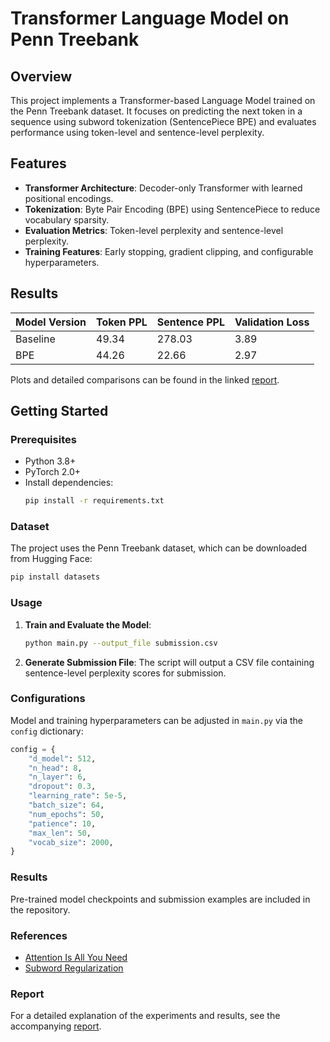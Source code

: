 # Transformer Language Model on Penn Treebank

## Overview
This project implements a Transformer-based Language Model trained on the Penn Treebank dataset. It focuses on predicting the next token in a sequence using subword tokenization (SentencePiece BPE) and evaluates performance using token-level and sentence-level perplexity.

## Features
- **Transformer Architecture**: Decoder-only Transformer with learned positional encodings.
- **Tokenization**: Byte Pair Encoding (BPE) using SentencePiece to reduce vocabulary sparsity.
- **Evaluation Metrics**: Token-level perplexity and sentence-level perplexity.
- **Training Features**: Early stopping, gradient clipping, and configurable hyperparameters.

## Results
| Model Version | Token PPL | Sentence PPL | Validation Loss |
|---------------|-----------|--------------|-----------------|
| Baseline      | 49.34     | 278.03       | 3.89            |
| BPE           | 44.26     | 22.66        | 2.97            |

Plots and detailed comparisons can be found in the linked [report](#report).

## Getting Started

### Prerequisites
- Python 3.8+
- PyTorch 2.0+
- Install dependencies:
  ```bash
  pip install -r requirements.txt
  ```

### Dataset
The project uses the Penn Treebank dataset, which can be downloaded from Hugging Face:
```bash
pip install datasets
```

### Usage
1. **Train and Evaluate the Model**:
   ```bash
   python main.py --output_file submission.csv
   ```

2. **Generate Submission File**:
   The script will output a CSV file containing sentence-level perplexity scores for submission.

### Configurations
Model and training hyperparameters can be adjusted in `main.py` via the `config` dictionary:
```python
config = {
    "d_model": 512,
    "n_head": 8,
    "n_layer": 6,
    "dropout": 0.3,
    "learning_rate": 5e-5,
    "batch_size": 64,
    "num_epochs": 50,
    "patience": 10,
    "max_len": 50,
    "vocab_size": 2000,
}
```

### Results
Pre-trained model checkpoints and submission examples are included in the repository.

### References
- [Attention Is All You Need](https://arxiv.org/abs/1706.03762)
- [Subword Regularization](https://arxiv.org/abs/1804.10959)

### Report
For a detailed explanation of the experiments and results, see the accompanying [report](https://drive.google.com/file/d/1qExlqxQSto_HKaiWWVw0KoLp83qzYdEt/view?usp=drive_link).
